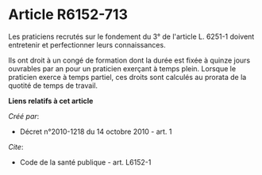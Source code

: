 # Article R6152-713

Les praticiens recrutés sur le fondement du 3° de l'article L. 6251-1 doivent entretenir et perfectionner leurs
connaissances. 

Ils ont droit à un congé de formation dont la durée est fixée à quinze jours ouvrables par an pour un praticien exerçant à
temps plein. Lorsque le praticien exerce à temps partiel, ces droits sont calculés au prorata de la quotité de temps de
travail.

**Liens relatifs à cet article**

_Créé par_:

  - Décret n°2010-1218 du 14 octobre 2010 - art. 1

_Cite_:

  - Code de la santé publique - art. L6152-1
